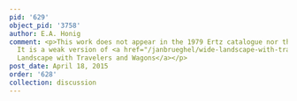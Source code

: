 ```yaml
---
pid: '629'
object_pid: '3758'
author: E.A. Honig
comment: <p>This work does not appear in the 1979 Ertz catalogue nor the Honig Database.
  It is a weak version of <a href="/janbrueghel/wide-landscape-with-travelers-and-wagons">Wide
  Landscape with Travelers and Wagons</a></p>
post_date: April 18, 2015
order: '628'
collection: discussion
---
```

